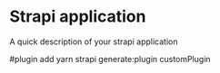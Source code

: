 # Strapi application

A quick description of your strapi application


#plugin add
yarn strapi generate:plugin customPlugin

